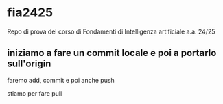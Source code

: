 # fia2425
Repo di prova del corso di Fondamenti di Intelligenza artificiale a.a. 24/25

## iniziamo a fare un commit locale e poi a portarlo sull'origin

faremo add, commit e poi anche push

stiamo per fare pull
